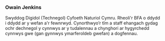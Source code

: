 ### Owain Jenkins

Swyddog Digidol (Technegol) Cyfoeth Naturiol Cymru. Rheoli'r BFA o ddydd i ddydd ar y wefan a'r fewnrwyd. Cynorthwyo’r tîm a staff ehangach gydag ochr dechnegol y cynnwys ar y tudalennau a chynghori ar hygyrchedd cynnwys gwe (gan gynnwys ymarferoldeb gwefan) a dogfennau.
